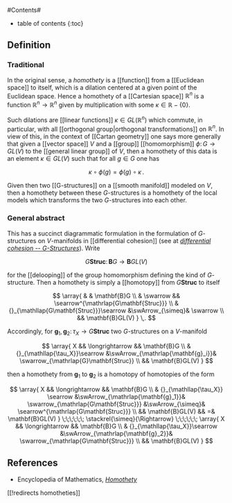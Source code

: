 

#Contents#
* table of contents
{:toc}

## Definition

### Traditional

In the original sense, a _homothety_ is a [[function]] from a [[Euclidean space]] to itself, which is a dilation centered at a given point of the Euclidean space. Hence a homothety of a [[Cartesian space]] $\mathbb{R}^n$ is a function $\mathbb{R}^n \to \mathbb{R}^n$ given by multiplication with some $\kappa \in \mathbb{R}-\{0\}$.

Such dilations are [[linear functions]] $\kappa \in GL(\mathbb{R}^n)$ which commute, in particular, with all [[orthogonal group|orthogonal transformations]] on $\mathbb{R}^n$. In view of this, in the context of [[Cartan geometry]] one says more generally that given a [[vector space]] $V$ and a [[group]] [[homomorphism]] 
$\phi \colon G \longrightarrow  GL(V)$ to the [[general linear group]] of $V$, then a homothety of this data is an element $\kappa \in GL(V)$ such that for all $g \in G$ one has

$$
  \kappa \circ \phi(g) = \phi(g) \circ \kappa
  \,.
$$

Given then two [[G-structures]] on a [[smooth manifold]] modeled on $V$, then a homothety between these $G$-structures is a homothety of the local models which transforms the two $G$-structures into each other.

### General abstract

This has a succinct diagrammatic formulation in the formulation of $G$-structures on $V$-manifolds in [[differential cohesion]] (see at _[differential cohesion -- G-Structures](differential+cohesion#structures)_). Write

$$
  G \mathbf{Struc} \colon \mathbf{B}G\longrightarrow \mathbf{B}GL(V)
$$

for the [[delooping]] of the group homomorphism defining the kind of $G$-structure. Then a homothety is simply a [[homotopy]] from $G\mathbf{Struc}$ to itself

$$
  \array{
    & & \mathbf{B}G
    \\
    & \swarrow && \searrow^{\mathrlap{G\mathbf{Struc}}}
    \\
    & {}_{\mathllap{G\mathbf{Struc}}}\searrow &\swArrow_{\simeq}& \swarrow
    \\
    && \mathbf{B}GL(V)
  }
  \,.
$$

Accordingly, for $\mathbf{g}_1, \mathbf{g}_2 \colon \tau_X\longrightarrow G \mathbf{Struc}$ two $G$-structures on a $V$-manifold

$$
  \array{
     X && \longrightarrow && \mathbf{B}G
     \\
     & {}_{\mathllap{\tau_X}}\searrow &\swArrow_{\mathrlap{\mathbf{g}_i}}& \swarrow_{\mathrlap{G}\mathbf{Struc}}
     \\
     && \mathbf{B}GL(V)
  }
$$

then a homothety from $\mathbf{g}_1$ to $\mathbf{g}_2$ is a homotopy of homotopies of the form


$$
  \array{
     X && \longrightarrow && \mathbf{B}G
     \\
     & {}_{\mathllap{\tau_X}}
       \searrow 
     &\swArrow_{\mathrlap{\mathbf{g}_1}}& 
     \swarrow_{\mathrlap{G\mathbf{Struc}}} 
     &\swArrow_{\simeq}& 
      \searrow^{\mathrlap{G\mathbf{Struc}}}
     \\
     && \mathbf{B}GL(V) && =& \mathbf{B}GL(V)
  }
  \;\;\;\;\;\;
   \stackrel{\simeq}{\Rightarrow}
  \;\;\;\;\;\;
  \array{
     X && \longrightarrow && \mathbf{B}G
     \\
     & {}_{\mathllap{\tau_X}}\searrow &\swArrow_{\mathrlap{\mathbf{g}_2}}& \swarrow_{\mathrlap{G\mathbf{Struc}}} 
     \\
     && \mathbf{B}GL(V) 
  }
$$

## References

* Encyclopedia of Mathematics, _[Homothety](http://www.encyclopediaofmath.org/index.php/Homothety)_

[[!redirects homotheties]]